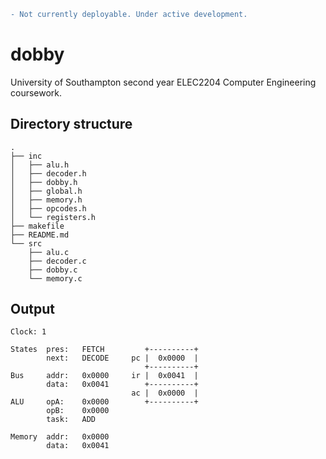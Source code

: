 ```diff
- Not currently deployable. Under active development.
```

# dobby

University of Southampton second year ELEC2204 Computer Engineering coursework.

## Directory structure

```
.
├── inc
│   ├── alu.h
│   ├── decoder.h
│   ├── dobby.h
│   ├── global.h
│   ├── memory.h
│   ├── opcodes.h
│   └── registers.h
├── makefile
├── README.md
└── src
    ├── alu.c
    ├── decoder.c
    ├── dobby.c
    └── memory.c
```

## Output

```
Clock: 1

States  pres:   FETCH         +----------+
        next:   DECODE     pc |  0x0000  |
                              +----------+
Bus     addr:   0x0000     ir |  0x0041  |
        data:   0x0041        +----------+
                           ac |  0x0000  |
ALU     opA:    0x0000        +----------+
        opB:    0x0000
        task:   ADD

Memory  addr:   0x0000
        data:   0x0041
```
